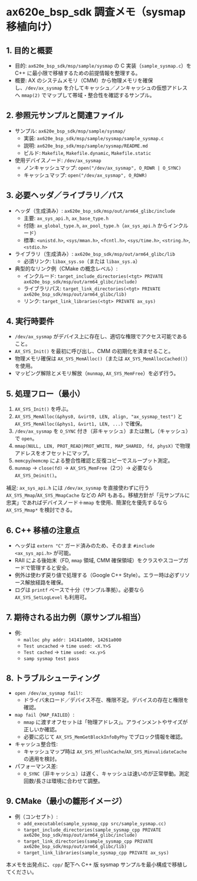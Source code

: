 # ax620e_bsp_sdk 調査メモ（sysmap 移植向け）

## 1. 目的と概要
- 目的: `ax620e_bsp_sdk/msp/sample/sysmap` の C 実装（`sample_sysmap.c`）を C++ に最小限で移植するための前提情報を整理する。
- 概要: AX のシステムメモリ（CMM）から物理メモリを確保し、`/dev/ax_sysmap` を介してキャッシュ／ノンキャッシュの仮想アドレスへ `mmap(2)` でマップして帯域・整合性を確認するサンプル。

## 2. 参照元サンプルと関連ファイル
- サンプル: `ax620e_bsp_sdk/msp/sample/sysmap/`
  - 実装: `ax620e_bsp_sdk/msp/sample/sysmap/sample_sysmap.c`
  - 説明: `ax620e_bsp_sdk/msp/sample/sysmap/README.md`
  - ビルド: `Makefile`, `Makefile.dynamic`, `Makefile.static`
- 使用デバイスノード: `/dev/ax_sysmap`
  - ノンキャッシュマップ: `open("/dev/ax_sysmap", O_RDWR | O_SYNC)`
  - キャッシュマップ: `open("/dev/ax_sysmap", O_RDWR)`

## 3. 必要ヘッダ／ライブラリ／パス
- ヘッダ（生成済み）: `ax620e_bsp_sdk/msp/out/arm64_glibc/include`
  - 主要: `ax_sys_api.h`, `ax_base_type.h`
  - 付随: `ax_global_type.h`, `ax_pool_type.h`（`ax_sys_api.h` からインクルード）
  - 標準: `<unistd.h>`, `<sys/mman.h>`, `<fcntl.h>`, `<sys/time.h>`, `<string.h>`, `<stdio.h>`
- ライブラリ（生成済み）: `ax620e_bsp_sdk/msp/out/arm64_glibc/lib`
  - 必須リンク: `libax_sys.so`（または `libax_sys.a`）
- 典型的なリンク例（CMake の概念レベル）:
  - インクルード: `target_include_directories(<tgt> PRIVATE ax620e_bsp_sdk/msp/out/arm64_glibc/include)`
  - ライブラリパス: `target_link_directories(<tgt> PRIVATE ax620e_bsp_sdk/msp/out/arm64_glibc/lib)`
  - リンク: `target_link_libraries(<tgt> PRIVATE ax_sys)`

## 4. 実行時要件
- `/dev/ax_sysmap` がデバイス上に存在し、適切な権限でアクセス可能であること。
- `AX_SYS_Init()` を最初に呼び出し、CMM の初期化を済ませること。
- 物理メモリ確保は `AX_SYS_MemAlloc()`（または `AX_SYS_MemAllocCached()`）を使用。
- マッピング解除とメモリ解放（`munmap`, `AX_SYS_MemFree`）を必ず行う。

## 5. 処理フロー（最小）
1. `AX_SYS_Init()` を呼ぶ。
2. `AX_SYS_MemAlloc(&phys0, &virt0, LEN, align, "ax_sysmap_test")` と `AX_SYS_MemAlloc(&phys1, &virt1, LEN, ...)` で確保。
3. `/dev/ax_sysmap` を `O_SYNC` 付き（非キャッシュ）または無し（キャッシュ）で `open`。
4. `mmap(NULL, LEN, PROT_READ|PROT_WRITE, MAP_SHARED, fd, physX)` で物理アドレスをオフセットにマップ。
5. `memcpy`/`memcmp` による整合性確認と反復コピーでスループット測定。
6. `munmap` → `close(fd)` → `AX_SYS_MemFree`（2つ）→ 必要なら `AX_SYS_Deinit()`。

補足: `ax_sys_api.h` には `/dev/ax_sysmap` を直接使わずに行う `AX_SYS_Mmap`/`AX_SYS_MmapCache` などの API もある。移植方針が「元サンプルに忠実」であればデバイスノード＋`mmap` を使用、簡潔化を優先するなら `AX_SYS_Mmap*` を検討できる。

## 6. C++ 移植の注意点
- ヘッダは `extern "C"` ガード済みのため、そのまま `#include <ax_sys_api.h>` が可能。
- RAII による後始末（FD, `mmap` 領域, CMM 確保領域）をクラスやスコープガードで管理すると安全。
- 例外は使わず戻り値で処理する（Google C++ Style）。エラー時は必ずリソース解放経路を確保。
- ログは `printf` ベースで十分（サンプル準拠）。必要なら `AX_SYS_SetLogLevel` も利用可。

## 7. 期待される出力例（原サンプル相当）
- 例:
  - `malloc phy addr: 14141a000, 14261a000`
  - `Test uncached` → `time used: <X.Y>S`
  - `Test cached` → `time used: <x.y>S`
  - `samp sysmap test pass`

## 8. トラブルシューティング
- `open /dev/ax_sysmap fail!`:
  - ドライバ未ロード／デバイス不在、権限不足。デバイスの存在と権限を確認。
- `map fail`（`MAP_FAILED`）:
  - `mmap` に渡すオフセットは「物理アドレス」。アラインメントやサイズが正しいか確認。
  - 必要に応じて `AX_SYS_MemGetBlockInfoByPhy` でブロック情報を確認。
- キャッシュ整合性:
  - キャッシュマップ時は `AX_SYS_MflushCache`/`AX_SYS_MinvalidateCache` の適用を検討。
- パフォーマンス差:
  - `O_SYNC`（非キャッシュ）は遅く、キャッシュは速いのが正常挙動。測定回数/長さは環境に合わせて調整。

## 9. CMake（最小の雛形イメージ）
- 例（コンセプト）:
  - `add_executable(sample_sysmap_cpp src/sample_sysmap.cc)`
  - `target_include_directories(sample_sysmap_cpp PRIVATE ax620e_bsp_sdk/msp/out/arm64_glibc/include)`
  - `target_link_directories(sample_sysmap_cpp PRIVATE ax620e_bsp_sdk/msp/out/arm64_glibc/lib)`
  - `target_link_libraries(sample_sysmap_cpp PRIVATE ax_sys)`

本メモを出発点に、`cpp/` 配下へ C++ 版 sysmap サンプルを最小構成で移植してください。
